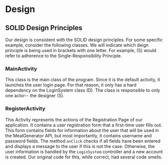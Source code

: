 # Design

## SOLID Design Principles

Our design is consistent with the SOLID design principles. For some specific example, consider the following classes. We will indicate which deign principle is being used in brackets with one letter. For example, (S) would refer to adherence to the Single-Responsibility Principle.

### MainActivity

This class is the main class of the program. Since it is the default activity, it launches the user login page. For that reason, it only has a hard dependency on the LoginSystem class (D). The class is responsible to only one actor-- the designer (S).

### RegisterActivity

This Activity represents the actions of the Registration Page of our application. It contains a user registration form that a first-time user fills out. This form contains fields for information about the user that will be used in the MealGenerator API, but most importantly, it contains username and password fields. The method ``onClick`` checks if all fields have been entered and displays a message to the user if this is not the case. Otherwise, the user information is handled by the ``LoginSystem`` controller and a new account is created. Our original code for this, while correct, had several code smells.
